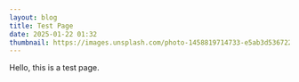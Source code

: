 ```yaml
---
layout: blog
title: Test Page
date: 2025-01-22 01:32
thumbnail: https://images.unsplash.com/photo-1458819714733-e5ab3d536722?q=80&w=1887&auto=format&fit=crop&ixlib=rb-4.0.3&ixid=M3wxMjA3fDB8MHxwaG90by1wYWdlfHx8fGVufDB8fHx8fA%3D%3D
---
```

Hello, this is a test page.
